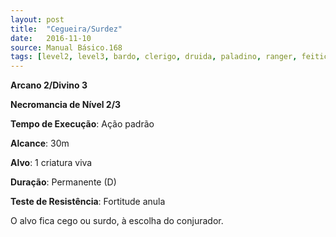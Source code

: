 ```yaml
---
layout: post
title:  "Cegueira/Surdez"
date:   2016-11-10
source: Manual Básico.168
tags: [level2, level3, bardo, clerigo, druida, paladino, ranger, feiticeiro, mago, necromancia]
---
```


**Arcano 2/Divino 3**

**Necromancia de Nível 2/3**

**Tempo de Execução**: Ação padrão

**Alcance**: 30m

**Alvo**: 1 criatura viva

**Duração**: Permanente (D)

**Teste de Resistência**: Fortitude anula

O alvo fica cego ou surdo, à escolha do conjurador.